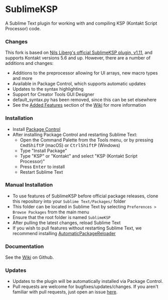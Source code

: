 # SublimeKSP

A Sublime Text plugin for working with and compiling KSP (Kontakt Script Processor) code.

### Changes
This fork is based on [Nils Liberg's official SublimeKSP plugin, v1.11](http://nilsliberg.se/ksp/), and supports Kontakt versions 5.6 and up. However, there are a number of additions and changes:

* Additions to the preprocessor allowing for UI arrays, new macro types and more
* Available in Package Control, which supports automatic updates
* Updates to the syntax highlighting
* Support for Creator Tools GUI Designer
* default_syntax.py has been removed, since this can be set elsewhere
* See the [Added Features](https://github.com/nojanath/SublimeKSP/wiki/Added-Features) section of the [Wiki](https://github.com/nojanath/SublimeKSP/wiki) for more information

### Installation

* Install [Package Control](https://packagecontrol.io/installation)
* After installing Package Control and restarting Sublime Text:
  * Open the Command Palette from the Tools menu, or by pressing <kbd>Cmd</kbd><kbd>Shift</kbd><kbd>P</kbd> (macOS) or <kbd>Ctrl</kbd><kbd>Shift</kbd><kbd>P</kbd> (Windows)
  * Type "Install Package"
  * Type "KSP" or "Kontakt" and select "KSP (Kontakt Script Processor)"
  * Press <kbd>Enter</kbd> to install
  * Restart Sublime Text

### Manual Installation

 * To use features of SublimeKSP before official package releases, clone this repository into your `Sublime Text/Packages/` folder
 * This folder can be located in Sublime Text by selecting `Preferences > Browse Packages` from the main menu
 * Ensure that the root folder is named `SublimeKSP`
 * After pulling the latest changes, reload Sublime Text
 * If you wish to pull features without restarting Sublime Text, we recommend installing [Automatic​Package​Reloader](https://packagecontrol.io/packages/AutomaticPackageReloader)

### Documentation
See the [Wiki](https://github.com/nojanath/SublimeKSP/wiki) on Github.

### Updates
* Updates to the plugin will be automatically installed via Package Control.
* Pull requests are welcome for bugfixes/updates/changes. If you aren't familiar
with pull requests, just open an issue [here](https://github.com/nojanath/SublimeKSP/issues).

